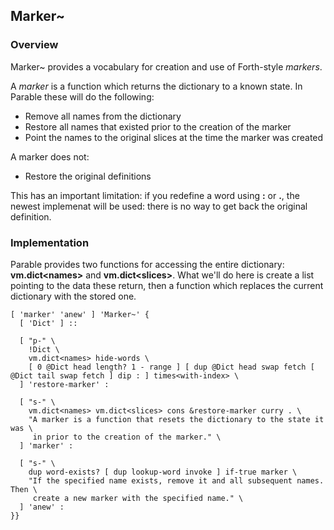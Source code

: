 ## Marker~

### Overview

Marker~ provides a vocabulary for creation and use of Forth-style *markers*.

A *marker* is a function which returns the dictionary to a known state. In Parable these will do the following:

* Remove all names from the dictionary
* Restore all names that existed prior to the creation of the marker
* Point the names to the original slices at the time the marker was created

A marker does not:

* Restore the original definitions

This has an important limitation: if you redefine a word using **:** or **.**, the newest implemenat will be used: there is no way to get back the original definition.

### Implementation

Parable provides two functions for accessing the entire dictionary: **vm.dict&lt;names&gt;** and **vm.dict&lt;slices&gt;**. What we'll do here is create a list pointing to the data these return, then a function which replaces the current dictionary with the stored one.

````
[ 'marker' 'anew' ] 'Marker~' {
  [ 'Dict' ] ::

  [ "p-" \
    !Dict \
    vm.dict<names> hide-words \
    [ 0 @Dict head length? 1 - range ] [ dup @Dict head swap fetch [ @Dict tail swap fetch ] dip : ] times<with-index> \
  ] 'restore-marker' :

  [ "s-" \
    vm.dict<names> vm.dict<slices> cons &restore-marker curry . \
    "A marker is a function that resets the dictionary to the state it was \
     in prior to the creation of the marker." \
  ] 'marker' :

  [ "s-" \
    dup word-exists? [ dup lookup-word invoke ] if-true marker \
    "If the specified name exists, remove it and all subsequent names. Then \
     create a new marker with the specified name." \
  ] 'anew' :
}}
````
